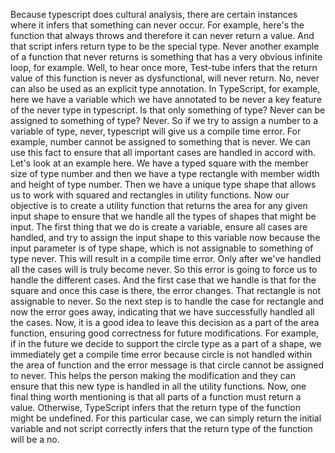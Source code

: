 Because typescript does cultural analysis, there are certain instances where it infers that something
can never occur.
For example, here's the function that always throws and therefore it can never return a value.
And that script infers return type to be the special type.
Never another example of a function that never returns is something that has a very obvious infinite
loop, for example.
Well, to hear once more, Test-tube infers that the return value of this function is never as dysfunctional,
will never return.
No, never can also be used as an explicit type annotation.
In TypeScript, for example, here we have a variable which we have annotated to be never a key feature
of the never type in typescript.
Is that only something of type?
Never can be assigned to something of type?
Never.
So if we try to assign a number to a variable of type, never, typescript will give us a compile time
error.
For example, number cannot be assigned to something that is never.
We can use this fact to ensure that all important cases are handled in accord with.
Let's look at an example here.
We have a typed square with the member size of type number and then we have a type rectangle with member
width and height of type number.
Then we have a unique type shape that allows us to work with squared and rectangles in utility functions.
Now our objective is to create a utility function that returns the area for any given input shape to
ensure that we handle all the types of shapes that might be input.
The first thing that we do is create a variable, ensure all cases are handled, and try to assign the
input shape to this variable now because the input parameter is of type shape, which is not assignable
to something of type never.
This will result in a compile time error.
Only after we've handled all the cases will is truly become never.
So this error is going to force us to handle the different cases.
And the first case that we handle is that for the square and once this case is there, the error changes.
That rectangle is not assignable to never.
So the next step is to handle the case for rectangle and now the error goes away, indicating that we
have successfully handled all the cases.
Now, it is a good idea to leave this decision as a part of the area function, ensuring good correctness
for future modifications.
For example, if in the future we decide to support the circle type as a part of a shape, we immediately
get a compile time error because circle is not handled within the area of function and the error message
is that circle cannot be assigned to never.
This helps the person making the modification and they can ensure that this new type is handled in all
the utility functions.
Now, one final thing worth mentioning is that all parts of a function must return a value.
Otherwise, TypeScript infers that the return type of the function might be undefined.
For this particular case, we can simply return the initial variable and not script correctly infers
that the return type of the function will be a no.
